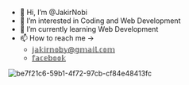 - 👋 Hi, I’m @JakirNobi
- 👀 I’m interested in Coding and Web Development
- 🌱 I’m currently learning Web Development
- 📫 How to reach me ->
  - 𝕛𝕒𝕜𝕚𝕣𝕟𝕠𝕓𝕪@𝕘𝕞𝕒𝕚𝕝.𝕔𝕠𝕞
  - [𝕗𝕒𝕔𝕖𝕓𝕠𝕠𝕜](https://www.facebook.com/jnp.jakirun)


![be7f21c6-59b1-4f72-97cb-cf84e48413fc](https://github.com/user-attachments/assets/cd8dc918-2f3b-4a73-aaab-3811cae2f044)


<!---
JakirNobi/JakirNobi is a ✨ special ✨ repository because its `README.md` (this file) appears on your GitHub profile.
You can click the Preview link to take a look at your changes.
--->
